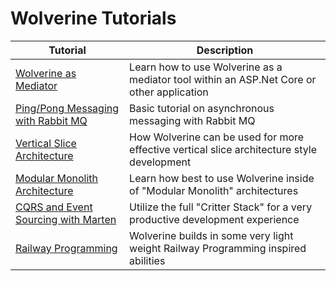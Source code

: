 # Wolverine Tutorials

| Tutorial                                                 | Description                                                                               |
|----------------------------------------------------------|-------------------------------------------------------------------------------------------|
| [Wolverine as Mediator](/tutorials/mediator)             | Learn how to use Wolverine as a mediator tool within an ASP.Net Core or other application |
| [Ping/Pong Messaging with Rabbit MQ](/tutorials/ping-pong) | Basic tutorial on asynchronous messaging with Rabbit MQ                                   |
| [Vertical Slice Architecture](./vertical-slice-architecture) | How Wolverine can be used for more effective vertical slice architecture style development |
| [Modular Monolith Architecture](./modular-monolith) | Learn how best to use Wolverine inside of "Modular Monolith" architectures                |
| [CQRS and Event Sourcing with Marten](./cqrs-with-marten) | Utilize the full "Critter Stack" for a very productive development experience             |
| [Railway Programming](./railway-programming) | Wolverine builds in some very light weight Railway Programming inspired abilities |

